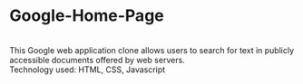 # Google-Home-Page
<br>
This Google web application clone allows users to search for text in publicly accessible documents offered by web servers.
<br>
Technology used: HTML, CSS, Javascript
